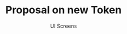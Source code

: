 ---
layout: embed
permalink: apps/mint/architectures/token-production-proposal-on-new-token/ui-screens
lang: en
page_id: apps-mint-architectures-token-production-proposal-on-new-token-screens

title: Proposal on new Token
subtitle: UI Screens
backUrl: /apps/mint/architectures/token-production-proposal-on-new-token
---